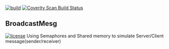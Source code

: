 [![build](https://img.shields.io/travis/seekaddo/BroadcastMesg.svg)](https://travis-ci.org/seekaddo/BroadcastMesg)
<a href="https://scan.coverity.com/projects/seekaddo-broadcastmesg">
  <img alt="Coverity Scan Build Status"
       src="https://img.shields.io/coverity/scan/14413.svg"/>
</a>

## BroadcastMesg
[![license](https://img.shields.io/github/license/mashape/apistatus.svg)]()
Using Semaphores and Shared memory to simulate Server/Client message(sender/receiver)
